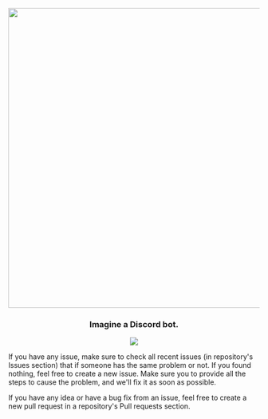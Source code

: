 <p align="center">
    <img src="https://github.com/TFAGamingDev/.github/assets/92172698/50b5e993-3d21-4d7f-88a1-1166f61a2eb8" width=600>
    <h3 align="center">
        Imagine a Discord bot.
    </h3>
</p>

<p align="center">
	<a href="https://discord.gg/v8m9cRRjqC">
		<img src="https://discord.com/api/guilds/918611797194465280/widget.png?style=banner3"></img>
	</a>
</p>

If you have any issue, make sure to check all recent issues (in repository's Issues section) that if someone has the same problem or not. If you found nothing, feel free to create a new issue. Make sure you to provide all the steps to cause the problem, and we'll fix it as soon as possible.

If you have any idea or have a bug fix from an issue, feel free to create a new pull request in a repository's Pull requests section.
